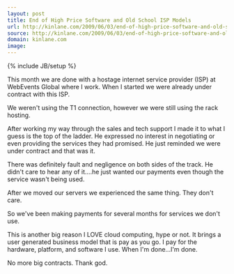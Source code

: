 ```yaml
---
layout: post
title: End of High Price Software and Old School ISP Models
url: http://kinlane.com/2009/06/03/end-of-high-price-software-and-old-school-isp-models/
source: http://kinlane.com/2009/06/03/end-of-high-price-software-and-old-school-isp-models/
domain: kinlane.com
image: 
---
```

{% include JB/setup %}<p>This month we are done with a hostage internet service provider (ISP) at WebEvents Global where I work. When I started we were already under contract with this ISP.<p></p>
We weren't using the T1 connection, however we were still using the rack hosting.<p></p>
After working my way through the sales and tech support I made it to what I guess is the top of the ladder. He expressed no interest in negotiating or even providing the services they had promised. He just reminded we were under contract and that was it.<p></p>
There was definitely fault and negligence on both sides of the track. He didn't care to hear any of it....he just wanted our payments even though the service wasn't being used.<p></p>
After we moved our servers we experienced the same thing. They don't care.<p></p>
So we've been making payments for several months for services we don't use.<p></p>
This is another big reason I LOVE cloud computing, hype or not. It brings a user generated business model that is pay as you go. I pay for the hardware, platform, and software I use. When I'm done...I'm done.<p></p>
No more big contracts. Thank god.</p>
